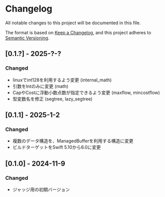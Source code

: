 # Changelog

All notable changes to this project will be documented in this file.

The format is based on [Keep a Changelog](https://keepachangelog.com/en/1.0.0/),
and this project adheres to [Semantic Versioning](https://semver.org/spec/v2.0.0.html).

## [0.1.?] - 2025-?-?
### Changed
- linuxでint128を利用するよう変更 (internal_math)
- 引数をIntのみに変更 (math)
- CapやCostに浮動小数点数が指定できるよう変更 (maxflow, mincostflow)
- 型変数名を修正 (segtree, lazy_segtree)

## [0.1.1] - 2025-1-2
### Changed
- 複数のデータ構造を、ManagedBufferを利用する構造に変更
- ビルドターゲットをSwift 5.10から6.0に変更

## [0.1.0] - 2024-11-9
### Changed
- ジャッジ用の初期バージョン
